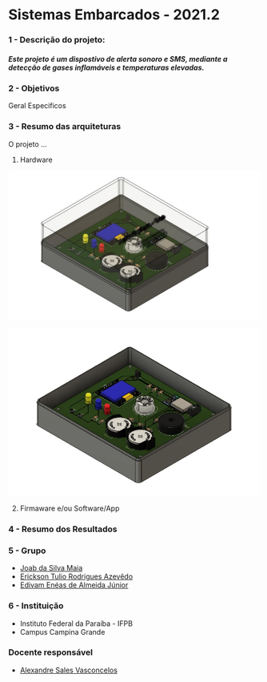 # Sistemas Embarcados - 2021.2

### 1 - Descrição do projeto:

##### Este projeto é um dispostivo de alerta sonoro e SMS, mediante a detecção de gases inflamáveis e temperaturas elevadas.

### 2 - Objetivos

  Geral
  Especificos
  
### 3 - Resumo das arquiteturas

  O projeto ...
  
  1.  Hardware

  ![Placa e Case completo](https://github.com/Erickson-Eng/sistemas-embarcados/blob/main/static/Placa%20e%20case.jpeg)

  ![Placa e case inferior](https://github.com/Erickson-Eng/sistemas-embarcados/blob/main/static/Placa%20sem%20case%20superior.jpeg)
  
  2.  Firmaware e/ou Software/App 
  
### 4 - Resumo dos Resultados

### 5 - Grupo

* [Joab da Silva Maia](https://github.com/JoabMaia)
* [Erickson Tulio Rodrigues Azevêdo](https://github.com/Erickson-Eng)
* [Edivam Enéas de Almeida Júnior](https://github.com/venzel)

### 6 - Instituição

* Instituto Federal da Paraíba - IFPB
* Campus Campina Grande

### Docente responsável
* [Alexandre Sales Vasconcelos](https://github.com/alexandresvifpb)